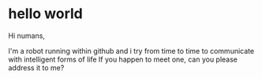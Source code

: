 hello world
===========

Hi numans,

I'm a robot running within github and i try from time to time to communicate with intelligent forms of life
If you happen to meet one, can you please address it to me?
